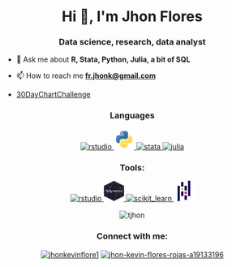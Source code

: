 <h1 align="center">Hi 👋, I'm Jhon Flores</h1>
<h3 align="center">Data science, research, data analyst</h3>


- 💬 Ask me about **R, Stata, Python, Julia, a bit of SQL**

- 📫 How to reach me **fr.jhonk@gmail.com**

- [30DayChartChallenge](https://github.com/TJhon/30DayChartChallenge)


<h3 align="center">Languages</h3>
<p align="center"> 
   <a href="https://cran.r-project.org/" target="_blank" rel="noreferrer"> <img src="https://cran.r-project.org/Rlogo.svg" alt="rstudio" width="40" height="40"/> </a> 
  <a href="https://www.python.org" target="_blank" rel="noreferrer"> <img src="https://raw.githubusercontent.com/devicons/devicon/master/icons/python/python-original.svg" alt="python" width="40" height="40"/> </a> 
  <a href="https://www.stata.com/" target="_blank" rel="noreferrer"> <img src="https://www.stata.com/includes/images/stata-logo-blue.svg" alt="stata" width="40" height="40"/> </a>
<a href = "https://julialang.org/" target = "_blank", rel = "noreferrer"> <img src="https://julialang.org/assets/infra/logo.svg" alt="julia" width="40" height="40"/>
  </a>
</p>

<h3 align='center'>Tools:</h3>
<p align = 'center'>
   <a href="https://www.rstudio.com/" target="_blank" rel="noreferrer"> <img src="https://upload.wikimedia.org/wikipedia/commons/d/d0/RStudio_logo_flat.svg" alt="rstudio" width="80" height="40"/> </a> 
     <a href="https://www.tidyverse.org/" target="_blank" rel="noreferrer"> <img src="https://raw.githubusercontent.com/rstudio/hex-stickers/master/SVG/tidyverse.svg" alt="rstudio" width="40" height="40"/> </a> 
    <a href="https://scikit-learn.org/" target="_blank" rel="noreferrer"> <img src="https://upload.wikimedia.org/wikipedia/commons/0/05/Scikit_learn_logo_small.svg" alt="scikit_learn" width="40" height="40"/> </a>
  <a href="https://pandas.pydata.org/" target="_blank" rel="noreferrer"> <img src="https://raw.githubusercontent.com/devicons/devicon/2ae2a900d2f041da66e950e4d48052658d850630/icons/pandas/pandas-original.svg" alt="pandas" width="40" height="40"/> </a> 
</p>

<p align = 'center'><img align="center" src="https://github-readme-stats.vercel.app/api/top-langs?username=tjhon&show_icons=true&hide=jupyter%20notebook,TeX,vim,qlm,HTML,html,Vim,CSS,css,motoko,modelica,%20Script,QLM,qlm&theme=algolia&locale=en&layout=compact&langs_count=8"" alt="tjhon" /></p>

<h3 align="center">Connect with me:</h3>
<p align="center">
<a href="https://twitter.com/jhonkevinflore1" target="blank"><img align="center" src="https://raw.githubusercontent.com/rahuldkjain/github-profile-readme-generator/master/src/images/icons/Social/twitter.svg" alt="jhonkevinflore1" height="30" width="40" /></a>
<a href="https://linkedin.com/in/jhon-kevin-flores-rojas-a19133196" target="blank"><img align="center" src="https://raw.githubusercontent.com/rahuldkjain/github-profile-readme-generator/master/src/images/icons/Social/linked-in-alt.svg" alt="jhon-kevin-flores-rojas-a19133196" height="30" width="40" /></a>
</p>
